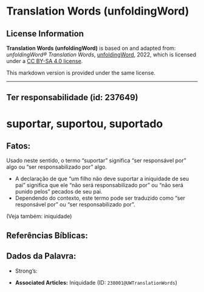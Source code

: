 # Translation Words (unfoldingWord)

## License Information

**Translation Words (unfoldingWord)** is based on and adapted from: _unfoldingWord® Translation Words_, [unfoldingWord](https://unfoldingword.org/utw), 2022, which is licensed under a [CC BY-SA 4.0 license](https://creativecommons.org/licenses/by-sa/4.0/legalcode.en).

This markdown version is provided under the same license.



--------------------------------

## Ter responsabilidade (id: 237649)

suportar, suportou, suportado
=============================

Fatos:
------

Usado neste sentido, o termo “suportar” significa “ser responsável por” algo ou “ser responsabilizado por” algo.

* A declaração de que “um filho não deve suportar a iniquidade de seu pai” significa que ele “não será responsabilizado por” ou “não será punido pelos” pecados de seu pai.
* Dependendo do contexto, este termo pode ser traduzido como “ser responsável por” ou “ser responsabilizado por”.

(Veja também: iniquidade)

Referências Bíblicas:
---------------------

Dados da Palavra:
-----------------

* Strong’s:

* **Associated Articles:** Iniquidade (ID: `238001@UWTranslationWords`)

